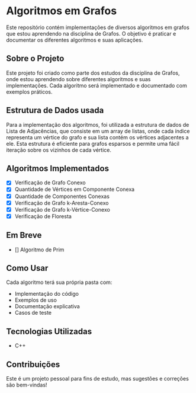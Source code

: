 # Algoritmos em Grafos

Este repositório contém implementações de diversos algoritmos em grafos que estou aprendendo na disciplina de Grafos. O objetivo é praticar e documentar os diferentes algoritmos e suas aplicações.

## Sobre o Projeto

Este projeto foi criado como parte dos estudos da disciplina de Grafos, onde estou aprendendo sobre diferentes algoritmos e suas implementações. Cada algoritmo será implementado e documentado com exemplos práticos.

## Estrutura de Dados usada

Para a implementação dos algoritmos, foi utilizada a estrutura de dados de Lista de Adjacências, que consiste em um array de listas, onde cada índice representa um vértice do grafo e sua lista contém os vértices adjacentes a ele. Esta estrutura é eficiente para grafos esparsos e permite uma fácil iteração sobre os vizinhos de cada vértice.

## Algoritmos Implementados

- [x] Verificação de Grafo Conexo
- [x] Quantidade de Vértices em Componente Conexa
- [x] Quantidade de Componentes Conexas
- [x] Verificação de Grafo k-Aresta-Conexo
- [x] Verificação de Grafo k-Vértice-Conexo
- [x] Verificação de Floresta

## Em Breve
- [] Algoritmo de Prim

## Como Usar

Cada algoritmo terá sua própria pasta com:
- Implementação do código
- Exemplos de uso
- Documentação explicativa
- Casos de teste

## Tecnologias Utilizadas

- C++

## Contribuições

Este é um projeto pessoal para fins de estudo, mas sugestões e correções são bem-vindas!

